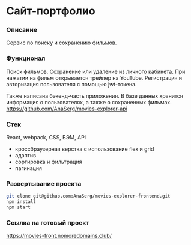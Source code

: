 # Сайт-портфолио

### Описание

Сервис по поиску и сохранению фильмов.

### Функционал

Поиск фильмов. Сохранение или удаление из личного кабинета. При нажатии на фильм открывается трейлер на YouTube. Регистрация и авторизация пользователя с помощью jwt-токена.

Также написана бэкенд-часть приложения. В базе данных хранится информация о пользователях, а также о сохраненных фильмах. https://github.com/AnaSerg/movies-explorer-api

### Стек

React, webpack, CSS, БЭМ, API

* кроссбраузерная верстка с использование flex и grid
* адаптив
* сортировка и фильтрация
* пагинация

### Развертывание проекта

```sh
git clone git@github.com:AnaSerg/movies-explorer-frontend.git
npm install
npm start
```

### Ссылка на готовый проект
https://movies-front.nomoredomains.club/
